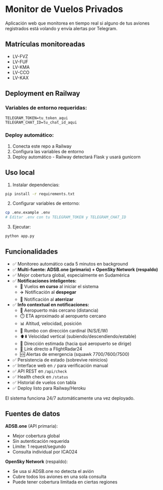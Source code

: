 # Monitor de Vuelos Privados

Aplicación web que monitorea en tiempo real si alguno de tus aviones registrados está volando y envía alertas por Telegram.

## Matrículas monitoreadas
- LV-FVZ
- LV-FUF
- LV-KMA
- LV-CCO
- LV-KAX

## Deployment en Railway

### Variables de entorno requeridas:
```
TELEGRAM_TOKEN=tu_token_aqui
TELEGRAM_CHAT_ID=tu_chat_id_aqui
```

### Deploy automático:
1. Conecta este repo a Railway
2. Configura las variables de entorno
3. Deploy automático - Railway detectará Flask y usará gunicorn

## Uso local

1. Instalar dependencias:
```bash
pip install -r requirements.txt
```

2. Configurar variables de entorno:
```bash
cp .env.example .env
# Editar .env con tu TELEGRAM_TOKEN y TELEGRAM_CHAT_ID
```

3. Ejecutar:
```bash
python app.py
```

## Funcionalidades

- ✅ Monitoreo automático cada 5 minutos en background
- ✅ **Multi-fuente: ADSB.one (primario) + OpenSky Network (respaldo)**
- ✅ Mejor cobertura global, especialmente en Sudamérica
- ✅ **Notificaciones inteligentes:**
  - 🔄 Vuelos **en curso** al iniciar el sistema
  - ✈️ Notificación al **despegar**
  - 🛬 Notificación al **aterrizar**
- ✅ **Info contextual en notificaciones:**
  - 📍 Aeropuerto más cercano (distancia)
  - ⏱️ ETA aproximado al aeropuerto cercano
  - 📊 Altitud, velocidad, posición
  - 🧭 Rumbo con dirección cardinal (N/S/E/W)
  - ⬆️⬇️ Velocidad vertical (subiendo/descendiendo/estable)
  - 🎯 Dirección estimada (hacia qué aeropuerto se dirige)
  - 🔗 Link directo a FlightRadar24
  - 🆘 Alertas de emergencia (squawk 7700/7600/7500)
- ✅ Persistencia de estado (sobrevive reinicios)
- ✅ Interface web en `/` para verificación manual
- ✅ API REST en `/api/check`
- ✅ Health check en `/status`
- ✅ Historial de vuelos con tabla
- ✅ Deploy listo para Railway/Heroku

El sistema funciona 24/7 automáticamente una vez deployado.

## Fuentes de datos

**ADSB.one** (API primaria):
- Mejor cobertura global
- Sin autenticación requerida
- Límite: 1 request/segundo
- Consulta individual por ICAO24

**OpenSky Network** (respaldo):
- Se usa si ADSB.one no detecta el avión
- Cubre todos los aviones en una sola consulta
- Puede tener cobertura limitada en ciertas regiones